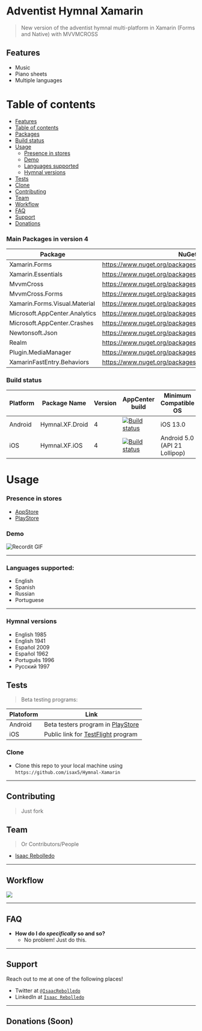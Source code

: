 # Adventist Hymnal Xamarin
> New version of the adventist hymnal multi-platform in Xamarin (Forms and Native) with MVVMCROSS



## Features
- Music
- Piano sheets
- Multiple languages


Table of contents
============

<!--ts-->
   * [Features](#features)
   * [Table of contents](#table-of-contents)
   * [Packages](#main-packages-in-version-4)
   * [Build status](#build-status)
   * [Usage](#usage)
      * [Presence in stores](#presence-in-stores)
      * [Demo](#demo)
      * [Languages supported](#languages-supported)
      * [Hymnal versions](#hymnal-versions)
   * [Tests](#tests)
   * [Clone](#clone)
   * [Contributing](#contributing)
   * [Team](#team)
   * [Workflow](#workflow)
   * [FAQ](#faq)
   * [Support](#support)
   * [Donations](#donations-soon)
<!--te-->

### Main Packages in version 4
|Package                       |NuGet Link                                                       |
|------------------------------|-----------------------------------------------------------------|
|Xamarin.Forms                 |https://www.nuget.org/packages/Xamarin.Forms/                    |
|Xamarin.Essentials            |https://www.nuget.org/packages/Xamarin.Essentials/               |
|MvvmCross                     |https://www.nuget.org/packages/MvvmCross/                        |
|MvvmCross.Forms               |https://www.nuget.org/packages/MvvmCross.Forms/                  |
|Xamarin.Forms.Visual.Material |https://www.nuget.org/packages/Xamarin.Forms.Visual.Material/    |
|Microsoft.AppCenter.Analytics |https://www.nuget.org/packages/Microsoft.AppCenter.Analytics/    |
|Microsoft.AppCenter.Crashes   |https://www.nuget.org/packages/Microsoft.AppCenter.Crashes/      |
|Newtonsoft.Json               |https://www.nuget.org/packages/Newtonsoft.Json/                  |
|Realm                         |https://www.nuget.org/packages/Realm/                            |
|Plugin.MediaManager           |https://www.nuget.org/packages/Plugin.MediaManager/              |
|XamarinFastEntry.Behaviors    |https://www.nuget.org/packages/XamarinFastEntry.Behaviors/       |


### Build status
|Platform       |Package Name    |Version           |AppCenter build                                                                                                                          | Minimum Compatible OS        |
|---------------|----------------|------------------|-----------------------------------------------------------------------------------------------------------------------------------------|------------------------------|
|Android        |Hymnal.XF.Droid |4                 |[![Build status](https://build.appcenter.ms/v0.1/apps/3d7e2f21-5600-40b5-91f3-6d57fe1227a4/branches/master/badge)](https://appcenter.ms) |iOS 13.0                      |
|iOS            |Hymnal.XF.iOS   |4                 |[![Build status](https://build.appcenter.ms/v0.1/apps/a84c27d5-4abc-449e-983e-9b2ac6953ffa/branches/master/badge)](https://appcenter.ms) |Android 5.0 (API 21 Lollipop) |

# Usage

### Presence in stores
- [AppStore](https://apps.apple.com/us/app/adventist-hymnal/id1153114394)
- [PlayStore](https://play.google.com/store/apps/details?id=net.ddns.HimnarioAdventistaSPA)

### Demo
![Recordit GIF](https://recordit.co/IoYOhRUrmB.gif)

---

### Languages supported:
- English
- Spanish
- Russian
- Portuguese

---

### Hymnal versions
- English 1985
- English 1941
- Español 2009
- Español 1962
- Português 1996
- Русский 1997


## Tests
> Beta testing programs:

|Platoform   |Link                                                                                                              |
|------------|------------------------------------------------------------------------------------------------------------------|
|Android     |Beta testers program in [PlayStore](https://play.google.com/store/apps/details?id=net.ddns.HimnarioAdventistaSPA) |
|iOS         |Public link for [TestFlight](https://testflight.apple.com/join/0zTExNbR) program                                  |

### Clone

- Clone this repo to your local machine using `https://github.com/isax5/Hymnal-Xamarin`

---

## Contributing

> Just fork	


## Team

> Or Contributors/People
- [Isaac Rebolledo](https://github.com/isax5/)

---

## Workflow
<!-- 
To modify graph, use: 
https://mermaid-js.github.io/mermaid-live-editor/#/edit/eyJjb2RlIjoiZmxvd2NoYXJ0IFRCO1xuICAgTSAtLT4gQztcbiAgIFUgLS0-IFN0O1xuICAgVHIgLS0-IElucztcbiAgIFAgLS0-IFRyO1xuICAgVHIgLS0-fElzc3Vlc1xcblJlcG9ydHwgUlxuXG4gICBzdWJncmFwaCBBeltBenVyZV1cbiAgICAgIEluc1tmYTpmYS1kYXRhYmFzZSBJbnNpZ2h0XSAtLT4gUFdbZmE6ZmEtaW5mbyBQb3dlciBCSV1cbiAgIGVuZFxuICAgc3ViZ3JhcGggQUNbQXBwIENlbnRlcl1cbiAgICAgIENbZmE6ZmEtY29ncyBDb21waWxlcl0gLS0-IFRbZmE6ZmEtYWxpZ24tbGVmdCBUZXN0XTtcbiAgICAgIFQgLS0-IFVbZmE6ZmEtdXBsb2FkIFNlbmQgdG8gU3RvcmVzXTtcbiAgICAgIFRyW2ZhOmZhLWNoZWNrIEFwcENlbnRlciBUcmFraW5nXTtcbiAgIGVuZFxuICAgc3ViZ3JhcGggUFVbUHVibGlzaF1cbiAgICAgIFN0W2ZhOmZhLWFuZHJvaWQgZmE6ZmEtYXBwbGUgU3RvcmVdIC0tPiBQW2ZhOmZhLW1vYmlsZSBmYTpmYS10YWJsZXQgUHJvZHVjdGlvbl07XG4gICBlbmRcbiAgIHN1YmdyYXBoIFJbZmE6ZmEtZ2l0aHViIEdpdEh1Yl1cbiAgICAgIERbZmE6ZmEtY29kZSBEZXZlbG9wbWVudF0gLS0-IE1bZmE6ZmEtZ2l0IE1haW5dO1xuICAgICAgU1tmYTpmYS1jb21tZW50cyBTcHJpbnRzXSAtLT4gRDtcbiAgICAgIEZbZmE6ZmEtcGx1cyBGZWF0dXJlc10gLS0-IFM7XG4gICBlbmQiLCJtZXJtYWlkIjp7InRoZW1lIjoiZGVmYXVsdCJ9LCJ1cGRhdGVFZGl0b3IiOmZhbHNlfQ
and replace this link to the editor and the next one to "link to svg"
All the information is in the link
Notice that the icons aren't working becouse maybe SVG doesn't support fa-icons inside
Documentation: https://mermaid-js.github.io/mermaid/
-->
![](https://mermaid.ink/svg/eyJjb2RlIjoiZmxvd2NoYXJ0IFRCO1xuICAgTSAtLT4gQztcbiAgIFUgLS0-IFN0O1xuICAgVHIgLS0-IElucztcbiAgIFAgLS0-IFRyO1xuICAgVHIgLS0-fElzc3Vlc1xcblJlcG9ydHwgUlxuXG4gICBzdWJncmFwaCBBeltBenVyZV1cbiAgICAgIEluc1tmYTpmYS1kYXRhYmFzZSBJbnNpZ2h0XSAtLT4gUFdbZmE6ZmEtaW5mbyBQb3dlciBCSV1cbiAgIGVuZFxuICAgc3ViZ3JhcGggQUNbQXBwIENlbnRlcl1cbiAgICAgIENbZmE6ZmEtY29ncyBDb21waWxlcl0gLS0-IFRbZmE6ZmEtYWxpZ24tbGVmdCBUZXN0XTtcbiAgICAgIFQgLS0-IFVbZmE6ZmEtdXBsb2FkIFNlbmQgdG8gU3RvcmVzXTtcbiAgICAgIFRyW2ZhOmZhLWNoZWNrIEFwcENlbnRlciBUcmFraW5nXTtcbiAgIGVuZFxuICAgc3ViZ3JhcGggUFVbUHVibGlzaF1cbiAgICAgIFN0W2ZhOmZhLWFuZHJvaWQgZmE6ZmEtYXBwbGUgU3RvcmVdIC0tPiBQW2ZhOmZhLW1vYmlsZSBmYTpmYS10YWJsZXQgUHJvZHVjdGlvbl07XG4gICBlbmRcbiAgIHN1YmdyYXBoIFJbZmE6ZmEtZ2l0aHViIEdpdEh1Yl1cbiAgICAgIERbZmE6ZmEtY29kZSBEZXZlbG9wbWVudF0gLS0-IE1bZmE6ZmEtZ2l0IE1haW5dO1xuICAgICAgU1tmYTpmYS1jb21tZW50cyBTcHJpbnRzXSAtLT4gRDtcbiAgICAgIEZbZmE6ZmEtcGx1cyBGZWF0dXJlc10gLS0-IFM7XG4gICBlbmQiLCJtZXJtYWlkIjp7InRoZW1lIjoiZGVmYXVsdCJ9LCJ1cGRhdGVFZGl0b3IiOmZhbHNlfQ)

---

## FAQ

- **How do I do *specifically* so and so?**
    - No problem! Just do this.

---

## Support

Reach out to me at one of the following places!

- Twitter at <a href="https://twitter.com/IsaacRebolledo" target="_blank">`@IsaacRebolledo`</a>
- LinkedIn at <a href="https://www.linkedin.com/in/isaac-rebolledo-leal-47387698/" target="_blank">`Isaac Rebolledo`</a>
---

## Donations (Soon)

